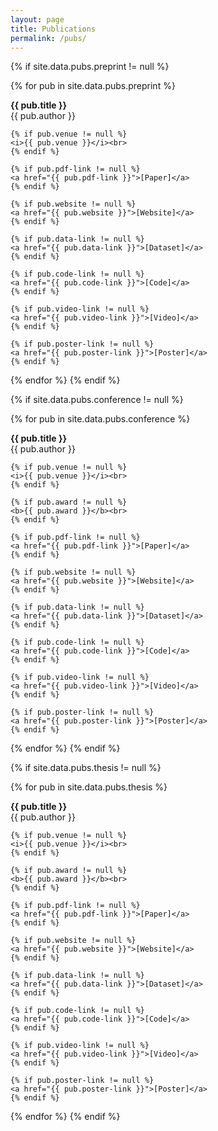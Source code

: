 ```yaml
---
layout: page
title: Publications
permalink: /pubs/
---
```

{% if site.data.pubs.preprint != null %}
<!-- ## Preprints -->
{% for pub in site.data.pubs.preprint %}
<p class="message">
    <b>{{ pub.title }}</b><br>
    {{ pub.author }}<br>

    {% if pub.venue != null %}
    <i>{{ pub.venue }}</i><br>
    {% endif %}

    {% if pub.pdf-link != null %}
    <a href="{{ pub.pdf-link }}">[Paper]</a>
    {% endif %}

    {% if pub.website != null %}
    <a href="{{ pub.website }}">[Website]</a>
    {% endif %}

    {% if pub.data-link != null %}
    <a href="{{ pub.data-link }}">[Dataset]</a>
    {% endif %}

    {% if pub.code-link != null %}
    <a href="{{ pub.code-link }}">[Code]</a>
    {% endif %}

    {% if pub.video-link != null %}
    <a href="{{ pub.video-link }}">[Video]</a>
    {% endif %}

    {% if pub.poster-link != null %}
    <a href="{{ pub.poster-link }}">[Poster]</a>
    {% endif %}
</p>
{% endfor %}
{% endif %}

{% if site.data.pubs.conference != null %}
<!-- ## Conference Papers -->
{% for pub in site.data.pubs.conference %}
<p class="message">
    <b>{{ pub.title }}</b><br>
    {{ pub.author }}<br>

    {% if pub.venue != null %}
    <i>{{ pub.venue }}</i><br>
    {% endif %}

    {% if pub.award != null %}
    <b>{{ pub.award }}</b><br>
    {% endif %}

    {% if pub.pdf-link != null %}
    <a href="{{ pub.pdf-link }}">[Paper]</a>
    {% endif %}

    {% if pub.website != null %}
    <a href="{{ pub.website }}">[Website]</a>
    {% endif %}

    {% if pub.data-link != null %}
    <a href="{{ pub.data-link }}">[Dataset]</a>
    {% endif %}

    {% if pub.code-link != null %}
    <a href="{{ pub.code-link }}">[Code]</a>
    {% endif %}

    {% if pub.video-link != null %}
    <a href="{{ pub.video-link }}">[Video]</a>
    {% endif %}

    {% if pub.poster-link != null %}
    <a href="{{ pub.poster-link }}">[Poster]</a>
    {% endif %}
</p>
{% endfor %}
{% endif %}

{% if site.data.pubs.thesis != null %}
<!-- ## Thesis Work -->
{% for pub in site.data.pubs.thesis %}
<p class="message">
    <b>{{ pub.title }}</b><br>
    {{ pub.author }}<br>

    {% if pub.venue != null %}
    <i>{{ pub.venue }}</i><br>
    {% endif %}

    {% if pub.award != null %}
    <b>{{ pub.award }}</b><br>
    {% endif %}

    {% if pub.pdf-link != null %}
    <a href="{{ pub.pdf-link }}">[Paper]</a>
    {% endif %}

    {% if pub.website != null %}
    <a href="{{ pub.website }}">[Website]</a>
    {% endif %}

    {% if pub.data-link != null %}
    <a href="{{ pub.data-link }}">[Dataset]</a>
    {% endif %}

    {% if pub.code-link != null %}
    <a href="{{ pub.code-link }}">[Code]</a>
    {% endif %}

    {% if pub.video-link != null %}
    <a href="{{ pub.video-link }}">[Video]</a>
    {% endif %}

    {% if pub.poster-link != null %}
    <a href="{{ pub.poster-link }}">[Poster]</a>
    {% endif %}
</p>
{% endfor %}
{% endif %}
